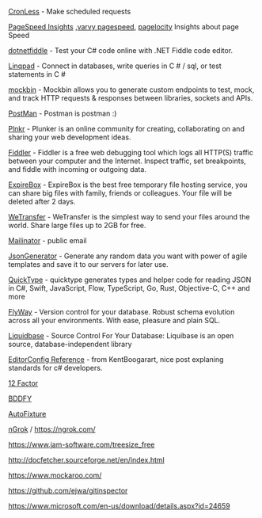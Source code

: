 [CronLess](https://cronless.com/account/subscription) - Make scheduled requests

[PageSpeed Insights](https://developers.google.com/speed/pagespeed/insights) ,[varvy pagespeed](https://varvy.com/pagespeed/), [pagelocity](http://pagelocity.com/) Insights about page Speed 

[dotnetfiddle](https://dotnetfiddle.net/) - Test your C# code online with .NET Fiddle code editor.

[Linqpad](https://www.linqpad.net/) - Connect in databases, write queries in C # / sql, or test statements in C #

[mockbin](http://mockbin.org) - Mockbin allows you to generate custom endpoints to test, mock, and track HTTP requests & responses between libraries, sockets and APIs.

[PostMan](https://www.getpostman.com/) - Postman is postman :)

[Plnkr](https://plnkr.co/) - Plunker is an online community for creating, collaborating on and sharing your web development ideas.

[Fiddler](http://www.telerik.com/fiddler) - Fiddler is a free web debugging tool which logs all HTTP(S) traffic between your computer and the Internet. Inspect traffic, set breakpoints, and fiddle with incoming or outgoing data.

[ExpireBox](https://expirebox.com)	- ExpireBox is the best free temporary file hosting service, you can share big files with family, friends or colleagues. Your file will be deleted after 2 days.

[WeTransfer](https://wetransfer.com) - WeTransfer is the simplest way to send your files around the world. Share large files up to 2GB for free.

[Mailinator](https://www.mailinator.com) - public email

[JsonGenerator](https://www.json-generator.com)	- Generate any random data you want with power of agile templates and save it to our servers for later use.

[QuickType](https://app.quicktype.io) - quicktype generates types and helper code for reading JSON in C#, Swift, JavaScript, Flow, TypeScript, Go, Rust, Objective-C, C++ and more

[FlyWay](https://flywaydb.org) - Version control for your database.
Robust schema evolution across all your environments.
With ease, pleasure and plain SQL.

[Liquidbase](https://www.liquibase.org/quickstart.html) - Source Control For Your Database: Liquibase is an open source, database-independent library 

[EditorConfig Reference](https://kent-boogaart.com/blog/editorconfig-reference-for-c-developers) - from KentBoogarart, nice post explaning standards for c# developers.

[12 Factor](https://12factor.net/pt_br) 

[BDDFY](https://github.com/TestStack/TestStack.BDDfy)

[AutoFixture](https://github.com/AutoFixture/AutoFixture)

[nGrok](https://github.com/inconshreveable/ngrok) / https://ngrok.com/

https://www.jam-software.com/treesize_free

http://docfetcher.sourceforge.net/en/index.html

https://www.mockaroo.com/

https://github.com/ejwa/gitinspector

https://www.microsoft.com/en-us/download/details.aspx?id=24659
